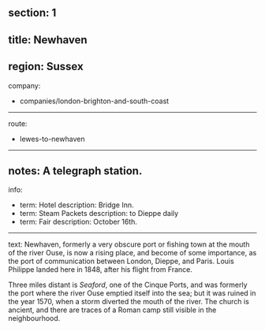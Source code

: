 section: 1
----
title: Newhaven
----
region: Sussex
----
company:
- companies/london-brighton-and-south-coast
----
route:
- lewes-to-newhaven
----
notes: A telegraph station.
----
info:
- term: Hotel
  description: Bridge Inn.
- term: Steam Packets
  description: to Dieppe daily
- term: Fair
  description: October 16th.
----
text: Newhaven, formerly a very obscure port or fishing town at the mouth of the river Ouse, is now a rising place, and become of some importance, as the port of communication between London, Dieppe, and Paris. Louis Philippe landed here in 1848, after his flight from France.

Three miles distant is *Seaford*, one of the Cinque Ports, and was formerly the port where the river Ouse emptied itself into the sea; but it was ruined in the year 1570, when a storm diverted the mouth of the river. The church is ancient, and there are traces of a Roman camp still visible in the neighbourhood.
